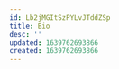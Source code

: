 ```yaml
---
id: Lb2jMGItSzPYLvJTddZSp
title: Bio
desc: ''
updated: 1639762693866
created: 1639762693866
---
```


